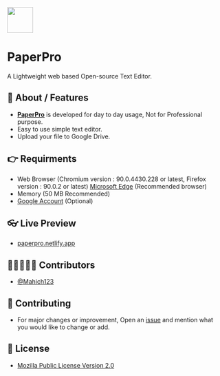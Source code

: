 <img src="https://cdn-icons-png.flaticon.com/512/2541/2541988.png" width=60px align="center">

#  PaperPro
A Lightweight web based Open-source Text Editor.

## 📜 About / Features
- [**PaperPro**](https://paperpro.netlify.app/) is developed for day to day usage, Not for Professional purpose.
- Easy to use simple text editor.
- Upload your file to Google Drive.

## 👉 Requirments
- Web Browser (Chromium version : 90.0.4430.228 or latest, Firefox version : 90.0.2 or latest) [Microsoft Edge](https://www.microsoft.com/en-us/edge) (Recommended browser)
- Memory (50 MB Recommended)
- [Google Account](https://myaccount.google.com/) (Optional)

## 👓 Live Preview
- [paperpro.netlify.app](https://paperpro.netlify.app/)

## 👨🏼‍🤝‍👨🏼 Contributors
- [@Mahich123](https://github.com/Mahich123/)

## 🤝 Contributing
- For major changes or improvement, Open an [issue](https://github.com/sijey-praveen/PaperPro/issues) and mention what you would like to change or add.

## 🧾 License
- [Mozilla Public License Version 2.0](https://www.mozilla.org/en-US/MPL/2.0/)


